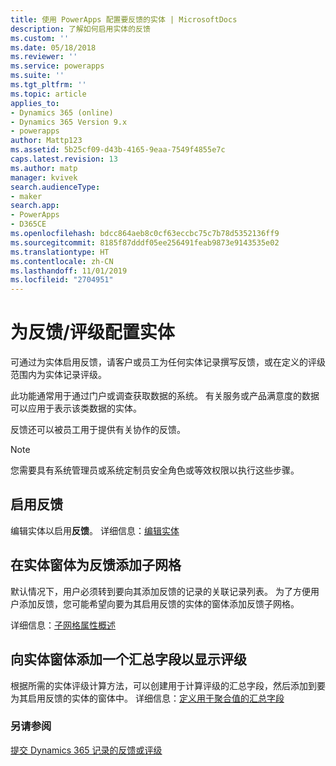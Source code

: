 ```yaml
---
title: 使用 PowerApps 配置要反馈的实体 | MicrosoftDocs
description: 了解如何启用实体的反馈
ms.custom: ''
ms.date: 05/18/2018
ms.reviewer: ''
ms.service: powerapps
ms.suite: ''
ms.tgt_pltfrm: ''
ms.topic: article
applies_to:
- Dynamics 365 (online)
- Dynamics 365 Version 9.x
- powerapps
author: Mattp123
ms.assetid: 5b25cf09-d43b-4165-9eaa-7549f4855e7c
caps.latest.revision: 13
ms.author: matp
manager: kvivek
search.audienceType:
- maker
search.app:
- PowerApps
- D365CE
ms.openlocfilehash: bdcc864aeb8c0cf63eccbc75c7b78d5352136ff9
ms.sourcegitcommit: 8185f87dddf05ee256491feab9873e9143535e02
ms.translationtype: HT
ms.contentlocale: zh-CN
ms.lasthandoff: 11/01/2019
ms.locfileid: "2704951"
---
```

# <a name="configure-an-entity-for-feedbackratings"></a>为反馈/评级配置实体

可通过为实体启用反馈，请客户或员工为任何实体记录撰写反馈，或在定义的评级范围内为实体记录评级。  

此功能通常用于通过门户或调查获取数据的系统。 有关服务或产品满意度的数据可以应用于表示该类数据的实体。

反馈还可以被员工用于提供有关协作的反馈。

> [!NOTE]
> 您需要具有系统管理员或系统定制员安全角色或等效权限以执行这些步骤。
  
## <a name="enable-feedback"></a>启用反馈  
  
编辑实体以启用**反馈**。 详细信息：[编辑实体](edit-entities.md)
  
## <a name="add-a-subgrid-for-feedback-on-the-entity-form"></a>在实体窗体为反馈添加子网格  

默认情况下，用户必须转到要向其添加反馈的记录的关联记录列表。 为了方便用户添加反馈，您可能希望向要为其启用反馈的实体的窗体添加反馈子网格。  

<!-- This is the closest I could find to a topic about adding an subgrid to a form. -->
详细信息：[子网格属性概述](../model-driven-apps/sub-grid-properties-legacy.md)

## <a name="add-a-rollup-field--to-the-entity-form-to-show-the-ratings"></a>向实体窗体添加一个汇总字段以显示评级  

根据所需的实体评级计算方法，可以创建用于计算评级的汇总字段，然后添加到要为其启用反馈的实体的窗体中。 详细信息：[定义用于聚合值的汇总字段](define-rollup-fields.md)
  
### <a name="see-also"></a>另请参阅  
 [提交 Dynamics 365 记录的反馈或评级](/dynamics365/customer-engagement/basics/submit-feedback-ratings)
